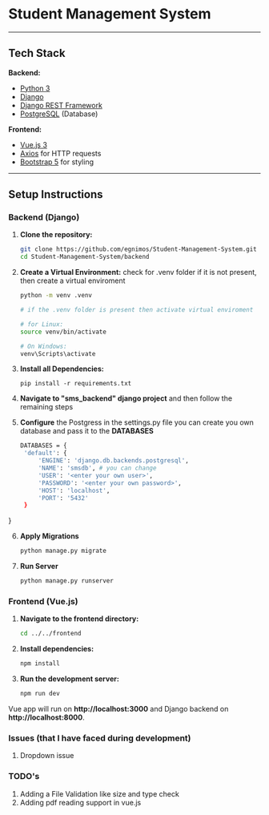 # Student Management System

---

## Tech Stack

**Backend:**
- [Python 3](https://www.python.org/)
- [Django](https://www.djangoproject.com/)
- [Django REST Framework](https://www.django-rest-framework.org/)
- [PostgreSQL](https://www.postgresql.org/) (Database)

**Frontend:**
- [Vue.js 3](https://vuejs.org/)
- [Axios](https://axios-http.com/) for HTTP requests
- [Bootstrap 5](https://getbootstrap.com/) for styling

---


## Setup Instructions

### Backend (Django)

1. **Clone the repository:**
   ```bash
   git clone https://github.com/egnimos/Student-Management-System.git
   cd Student-Management-System/backend

2. **Create a Virtual Environment:**
   check for .venv folder if it is not present, then create a
   virtual enviroment
   ```bash
   python -m venv .venv

   # if the .venv folder is present then activate virtual enviroment

   # for Linux: 
   source venv/bin/activate  
   
   # On Windows: 
   venv\Scripts\activate

3. **Install all Dependencies:**
   ```
   pip install -r requirements.txt

4. **Navigate to "sms_backend" django project** and then follow the remaining steps

5. **Configure** the Postgress in the settings.py file you can create you own database and pass it to the **DATABASES**
   ```bash
   DATABASES = {
    'default': {
        'ENGINE': 'django.db.backends.postgresql',
        'NAME': 'smsdb', # you can change 
        'USER': '<enter your own user>',
        'PASSWORD': '<enter your own password>',
        'HOST': 'localhost',
        'PORT': '5432'
    }
}

6. **Apply Migrations**
   ```bash
   python manage.py migrate

7. **Run Server**
   ```bash
   python manage.py runserver

### Frontend (Vue.js)

1. **Navigate to the frontend directory:**
    ```bash
    cd ../../frontend

2. **Install dependencies:**
   ```bash
   npm install

3. **Run the development server:**
   ```bash
   npm run dev

Vue app will run on **http://localhost:3000** and Django backend on **http://localhost:8000**.

### Issues (that I have faced during development)
1) Dropdown issue

### TODO's
1) Adding a File Validation like size and type check
2) Adding pdf reading support in vue.js
